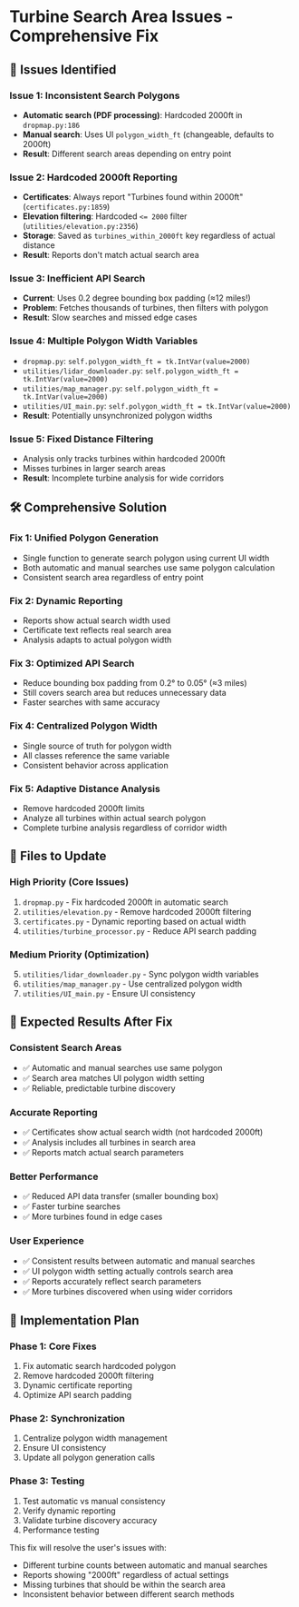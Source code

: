 # Turbine Search Area Issues - Comprehensive Fix

## 🚨 **Issues Identified**

### **Issue 1: Inconsistent Search Polygons**
- **Automatic search (PDF processing)**: Hardcoded 2000ft in `dropmap.py:186`
- **Manual search**: Uses UI `polygon_width_ft` (changeable, defaults to 2000ft)
- **Result**: Different search areas depending on entry point

### **Issue 2: Hardcoded 2000ft Reporting**
- **Certificates**: Always report "Turbines found within 2000ft" (`certificates.py:1859`)
- **Elevation filtering**: Hardcoded `<= 2000` filter (`utilities/elevation.py:2356`)
- **Storage**: Saved as `turbines_within_2000ft` key regardless of actual distance
- **Result**: Reports don't match actual search area

### **Issue 3: Inefficient API Search**
- **Current**: Uses 0.2 degree bounding box padding (≈12 miles!)
- **Problem**: Fetches thousands of turbines, then filters with polygon
- **Result**: Slow searches and missed edge cases

### **Issue 4: Multiple Polygon Width Variables**
- `dropmap.py`: `self.polygon_width_ft = tk.IntVar(value=2000)`
- `utilities/lidar_downloader.py`: `self.polygon_width_ft = tk.IntVar(value=2000)`
- `utilities/map_manager.py`: `self.polygon_width_ft = tk.IntVar(value=2000)`
- `utilities/UI_main.py`: `self.polygon_width_ft = tk.IntVar(value=2000)`
- **Result**: Potentially unsynchronized polygon widths

### **Issue 5: Fixed Distance Filtering**
- Analysis only tracks turbines within hardcoded 2000ft
- Misses turbines in larger search areas
- **Result**: Incomplete turbine analysis for wide corridors

## 🛠️ **Comprehensive Solution**

### **Fix 1: Unified Polygon Generation**
- Single function to generate search polygon using current UI width
- Both automatic and manual searches use same polygon calculation
- Consistent search area regardless of entry point

### **Fix 2: Dynamic Reporting**
- Reports show actual search width used
- Certificate text reflects real search area
- Analysis adapts to actual polygon width

### **Fix 3: Optimized API Search**
- Reduce bounding box padding from 0.2° to 0.05° (≈3 miles)
- Still covers search area but reduces unnecessary data
- Faster searches with same accuracy

### **Fix 4: Centralized Polygon Width**
- Single source of truth for polygon width
- All classes reference the same variable
- Consistent behavior across application

### **Fix 5: Adaptive Distance Analysis**
- Remove hardcoded 2000ft limits
- Analyze all turbines within actual search polygon
- Complete turbine analysis regardless of corridor width

## 📁 **Files to Update**

### **High Priority (Core Issues)**
1. `dropmap.py` - Fix hardcoded 2000ft in automatic search
2. `utilities/elevation.py` - Remove hardcoded 2000ft filtering
3. `certificates.py` - Dynamic reporting based on actual width
4. `utilities/turbine_processor.py` - Reduce API search padding

### **Medium Priority (Optimization)**
5. `utilities/lidar_downloader.py` - Sync polygon width variables
6. `utilities/map_manager.py` - Use centralized polygon width
7. `utilities/UI_main.py` - Ensure UI consistency

## 🎯 **Expected Results After Fix**

### **Consistent Search Areas**
- ✅ Automatic and manual searches use same polygon
- ✅ Search area matches UI polygon width setting
- ✅ Reliable, predictable turbine discovery

### **Accurate Reporting**
- ✅ Certificates show actual search width (not hardcoded 2000ft)
- ✅ Analysis includes all turbines in search area
- ✅ Reports match actual search parameters

### **Better Performance**
- ✅ Reduced API data transfer (smaller bounding box)
- ✅ Faster turbine searches
- ✅ More turbines found in edge cases

### **User Experience**
- ✅ Consistent results between automatic and manual searches
- ✅ UI polygon width setting actually controls search area
- ✅ Reports accurately reflect search parameters
- ✅ More turbines discovered when using wider corridors

## 🔧 **Implementation Plan**

### **Phase 1: Core Fixes**
1. Fix automatic search hardcoded polygon
2. Remove hardcoded 2000ft filtering
3. Dynamic certificate reporting
4. Optimize API search padding

### **Phase 2: Synchronization**
1. Centralize polygon width management
2. Ensure UI consistency
3. Update all polygon generation calls

### **Phase 3: Testing**
1. Test automatic vs manual consistency
2. Verify dynamic reporting
3. Validate turbine discovery accuracy
4. Performance testing

This fix will resolve the user's issues with:
- Different turbine counts between automatic and manual searches
- Reports showing "2000ft" regardless of actual settings
- Missing turbines that should be within the search area
- Inconsistent behavior between different search methods 